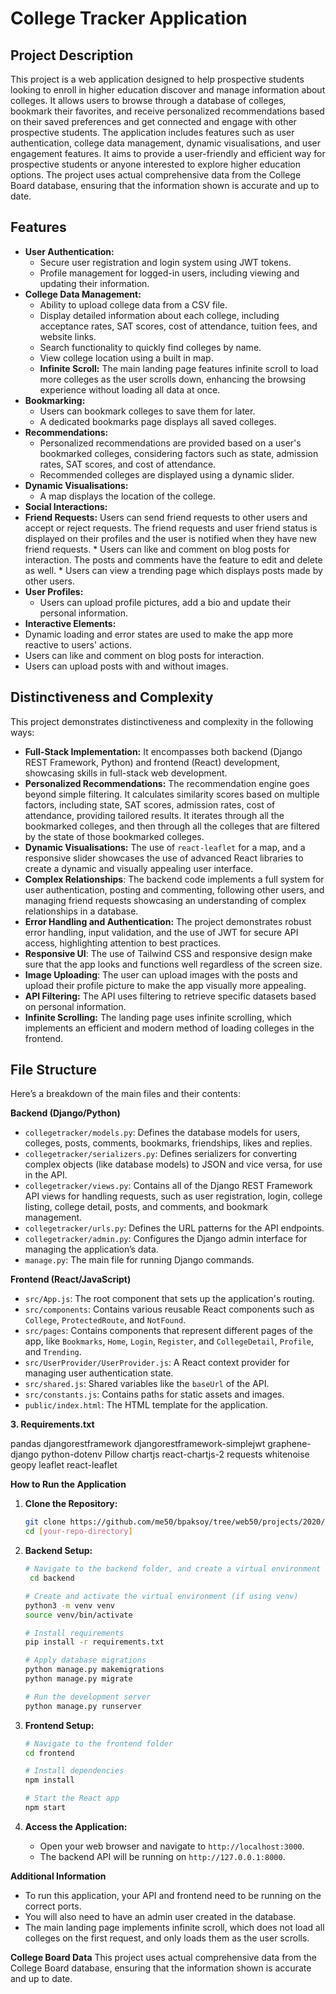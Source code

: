 # College Tracker Application

## Project Description

This project is a web application designed to help prospective students looking to enroll in higher education discover and manage information about colleges. It allows users to browse through a database of colleges, bookmark their favorites, and receive personalized recommendations based on their saved preferences and get connected and engage with other prospective students. The application includes features such as user authentication, college data management, dynamic visualisations, and user engagement features. It aims to provide a user-friendly and efficient way for prospective students or anyone interested to explore higher education options. The project uses actual comprehensive data from the College Board database, ensuring that the information shown is accurate and up to date.

## Features

*   **User Authentication:**
    *   Secure user registration and login system using JWT tokens.
    *   Profile management for logged-in users, including viewing and updating their information.
*   **College Data Management:**
    *   Ability to upload college data from a CSV file.
    *   Display detailed information about each college, including acceptance rates, SAT scores, cost of attendance, tuition fees, and website links.
    *   Search functionality to quickly find colleges by name.
    *   View college location using a built in map.
    *   **Infinite Scroll:** The main landing page features infinite scroll to load more colleges as the user scrolls down, enhancing the browsing experience without loading all data at once.
*   **Bookmarking:**
    *   Users can bookmark colleges to save them for later.
    *   A dedicated bookmarks page displays all saved colleges.
*   **Recommendations:**
    *   Personalized recommendations are provided based on a user's bookmarked colleges, considering factors such as state, admission rates, SAT scores, and cost of attendance.
    *   Recommended colleges are displayed using a dynamic slider.
*   **Dynamic Visualisations:**
    *  A map displays the location of the college.
*   **Social Interactions:**
   * **Friend Requests:** Users can send friend requests to other users and accept or reject requests. The friend requests and user friend status is displayed on their profiles and the user is notified when they have new friend requests.
    * Users can like and comment on blog posts for interaction. The posts and comments have the feature to edit and delete as well.
    * Users can view a trending page which displays posts made by other users.
*   **User Profiles:**
    * Users can upload profile pictures, add a bio and update their personal information.
*   **Interactive Elements:**
   * Dynamic loading and error states are used to make the app more reactive to users' actions.
   * Users can like and comment on blog posts for interaction.
   * Users can upload posts with and without images.

## Distinctiveness and Complexity

This project demonstrates distinctiveness and complexity in the following ways:

*   **Full-Stack Implementation:** It encompasses both backend (Django REST Framework, Python) and frontend (React) development, showcasing skills in full-stack web development.
*   **Personalized Recommendations:** The recommendation engine goes beyond simple filtering. It calculates similarity scores based on multiple factors, including state, SAT scores, admission rates, cost of attendance, providing tailored results. It iterates through all the bookmarked colleges, and then through all the colleges that are filtered by the state of those bookmarked colleges.
*   **Dynamic Visualisations:** The use of `react-leaflet` for a map, and a responsive slider showcases the use of advanced React libraries to create a dynamic and visually appealing user interface.
* **Complex Relationships**: The backend code implements a full system for user authentication, posting and commenting, following other users, and managing friend requests showcasing an understanding of complex relationships in a database.
*   **Error Handling and Authentication:** The project demonstrates robust error handling, input validation, and the use of JWT for secure API access, highlighting attention to best practices.
*   **Responsive UI**: The use of Tailwind CSS and responsive design make sure that the app looks and functions well regardless of the screen size.
*   **Image Uploading**: The user can upload images with the posts and upload their profile picture to make the app visually more appealing.
*   **API Filtering:** The API uses filtering to retrieve specific datasets based on personal information.
*   **Infinite Scrolling:** The landing page uses infinite scrolling, which implements an efficient and modern method of loading colleges in the frontend.

## File Structure

Here’s a breakdown of the main files and their contents:

**Backend (Django/Python)**
*   `collegetracker/models.py`: Defines the database models for users, colleges, posts, comments, bookmarks, friendships, likes and replies.
*   `collegetracker/serializers.py`: Defines serializers for converting complex objects (like database models) to JSON and vice versa, for use in the API.
*   `collegetracker/views.py`: Contains all of the Django REST Framework API views for handling requests, such as user registration, login, college listing, college detail, posts, and comments, and bookmark management.
*   `collegetracker/urls.py`: Defines the URL patterns for the API endpoints.
*   `collegetracker/admin.py`: Configures the Django admin interface for managing the application’s data.
*   `manage.py`: The main file for running Django commands.

**Frontend (React/JavaScript)**

*   `src/App.js`: The root component that sets up the application's routing.
*   `src/components`: Contains various reusable React components such as `College`, `ProtectedRoute`, and `NotFound`.
*   `src/pages`: Contains components that represent different pages of the app, like `Bookmarks`, `Home`, `Login`, `Register`, and `CollegeDetail`, `Profile`, and `Trending`.
*   `src/UserProvider/UserProvider.js`: A React context provider for managing user authentication state.
*  `src/shared.js`: Shared variables like the `baseUrl` of the API.
*   `src/constants.js`: Contains paths for static assets and images.
*   `public/index.html`: The HTML template for the application.

**3. Requirements.txt**

pandas
djangorestframework
djangorestframework-simplejwt
graphene-django
python-dotenv
Pillow
chartjs
react-chartjs-2
requests
whitenoise
geopy
leaflet
react-leaflet

**How to Run the Application**

1.  **Clone the Repository:**

    ```bash
    git clone https://github.com/me50/bpaksoy/tree/web50/projects/2020/x/capstone
    cd [your-repo-directory]
    ```

2.  **Backend Setup:**

    ```bash
    # Navigate to the backend folder, and create a virtual environment
     cd backend

    # Create and activate the virtual environment (if using venv)
    python3 -m venv venv
    source venv/bin/activate

    # Install requirements
    pip install -r requirements.txt

    # Apply database migrations
    python manage.py makemigrations
    python manage.py migrate

    # Run the development server
    python manage.py runserver
    ```

3.  **Frontend Setup:**

    ```bash
    # Navigate to the frontend folder
    cd frontend

    # Install dependencies
    npm install

    # Start the React app
    npm start
    ```

4.  **Access the Application:**
    *   Open your web browser and navigate to `http://localhost:3000`.
    *   The backend API will be running on `http://127.0.0.1:8000`.

**Additional Information**
* To run this application, your API and frontend need to be running on the correct ports.
* You will also need to have an admin user created in the database.
* The main landing page implements infinite scroll, which does not load all colleges on the first request, and only loads them as the user scrolls.

**College Board Data**
This project uses actual comprehensive data from the College Board database, ensuring that the information shown is accurate and up to date.